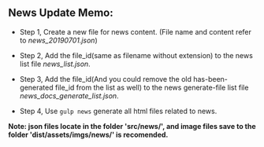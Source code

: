 ## News Update Memo:

- Step 1, Create a new file for news content. (File name and content refer to *news_20190701.json*)

- Step 2, Add the file_id(same as filename without extension) to the news list file *news_list.json*.

- Step 3, Add the file_id(And you could remove the old has-been-generated file_id from the list as well) to the news generate-file list file *news_docs_generate_list.json*.

- Step 4, Use `gulp news` generate all html files related to news.

**Note: json files locate in the folder 'src/news/', and image files save to the folder 'dist/assets/imgs/news/' is recomended.**
